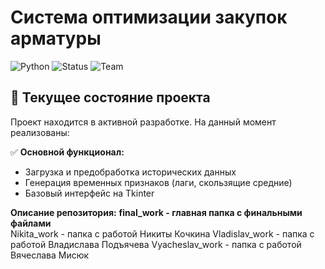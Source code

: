 # Система оптимизации закупок арматуры

![Python](https://img.shields.io/badge/Python-3.8%2B-blue)
![Status](https://img.shields.io/badge/Status-In_Development-yellow)
![Team](https://img.shields.io/badge/Team-3_участника-orange)

## 📌 Текущее состояние проекта

Проект находится в активной разработке. На данный момент реализованы:

✅ **Основной функционал:**
- Загрузка и предобработка исторических данных
- Генерация временных признаков (лаги, скользящие средние)
- Базовый интерфейс на Tkinter

**Описание репозитория:**
**final_work - главная папка с финальными файлами**  
Nikita_work - папка с работой Никиты Кочкина
Vladislav_work - папка с работой Владислава Подъячева
Vyacheslav_work - папка с работой Вячеслава Мисюк
